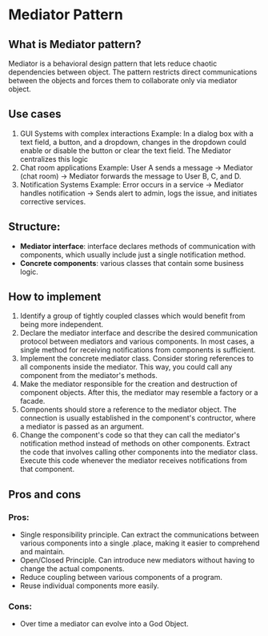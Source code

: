 # Mediator Pattern

## What is Mediator pattern?

Mediator is a behavioral design pattern that lets reduce chaotic dependencies between object. The pattern restricts direct communications between the objects and forces them to collaborate only via mediator object.

## Use cases

1. GUI Systems with complex interactions
   Example:
   In a dialog box with a text field, a button, and a dropdown, changes in the dropdown could enable or disable the button or clear the text field. The Mediator centralizes this logic
2. Chat room applications
   Example:
   User A sends a message -> Mediator (chat room) -> Mediator forwards the message to User B, C, and D.
3. Notification Systems
   Example:
   Error occurs in a service -> Mediator handles notification -> Sends alert to admin, logs the issue, and initiates corrective services.

## Structure:

- **Mediator interface**: interface declares methods of communication with components, which usually include just a single notification method.
- **Concrete components**: various classes that contain some business logic.

## How to implement

1. Identify a group of tightly coupled classes which would benefit from being more independent.
2. Declare the mediator interface and describe the desired communication protocol between mediators and various components. In most cases, a single method for receiving notifications from components is sufficient.
3. Implement the concrete mediator class. Consider storing references to all components inside the mediator. This way, you could call any component from the mediator's methods.
4. Make the mediator responsible for the creation and destruction of component objects. After this, the mediator may resemble a factory or a facade.
5. Components should store a reference to the mediator object. The connection is usually established in the component's contructor, where a mediator is passed as an argument.
6. Change the component's code so that they can call the mediator's notification method instead of methods on other components. Extract the code that involves calling other components into the mediator class. Execute this code whenever the mediator receives notifications from that component.

## Pros and cons

### Pros:

- Single responsibility principle. Can extract the communications between various components into a single .place, making it easier to comprehend and maintain.
- Open/Closed Principle. Can introduce new mediators without having to change the actual components.
- Reduce coupling between various components of a program.
- Reuse individual components more easily.

### Cons:

- Over time a mediator can evolve into a God Object.
